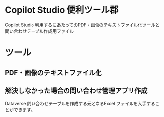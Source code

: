 # Copilot Studio 便利ツール郡
Copilot Studio 利用するにあたってのPDF・画像のテキストファイル化ツールと問い合わせテーブル作成用ファイル


# ツール
## PDF・画像のテキストファイル化


## 解決しなかった場合の問い合わせ管理アプリ作成
Dataverse 問い合わせテーブルを作成する元となるExcel ファイルを入手することができます。
